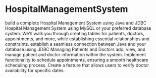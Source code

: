 # HospitalManagementSystem
build a complete Hospital Management System using Java and JDBC
Hospital Management System using MySQL or your preferred database system. We'll walk you through creating tables for patients, doctors, appointments, and more, while establishing essential relationships and constraints.
establish a seamless connection between Java and your database using JDBC
Managing Patients and Doctors
add, view, and manage patient and doctor information within the system.
Implement functionality to schedule appointments, ensuring a smooth healthcare scheduling process.
Create a feature that allows users to verify doctor availability for specific dates.
